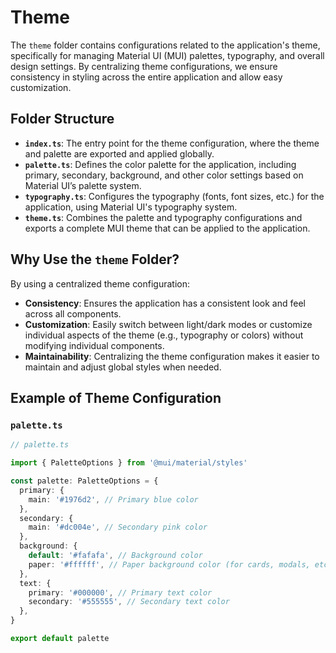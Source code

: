 # Theme

The `theme` folder contains configurations related to the application's theme, specifically for managing Material UI (MUI) palettes, typography, and overall design settings. By centralizing theme configurations, we ensure consistency in styling across the entire application and allow easy customization.

## Folder Structure

- **`index.ts`**: The entry point for the theme configuration, where the theme and palette are exported and applied globally.
- **`palette.ts`**: Defines the color palette for the application, including primary, secondary, background, and other color settings based on Material UI’s palette system.
- **`typography.ts`**: Configures the typography (fonts, font sizes, etc.) for the application, using Material UI's typography system.
- **`theme.ts`**: Combines the palette and typography configurations and exports a complete MUI theme that can be applied to the application.

## Why Use the `theme` Folder?

By using a centralized theme configuration:

- **Consistency**: Ensures the application has a consistent look and feel across all components.
- **Customization**: Easily switch between light/dark modes or customize individual aspects of the theme (e.g., typography or colors) without modifying individual components.
- **Maintainability**: Centralizing the theme configuration makes it easier to maintain and adjust global styles when needed.

## Example of Theme Configuration

### `palette.ts`

```typescript
// palette.ts

import { PaletteOptions } from '@mui/material/styles'

const palette: PaletteOptions = {
  primary: {
    main: '#1976d2', // Primary blue color
  },
  secondary: {
    main: '#dc004e', // Secondary pink color
  },
  background: {
    default: '#fafafa', // Background color
    paper: '#ffffff', // Paper background color (for cards, modals, etc.)
  },
  text: {
    primary: '#000000', // Primary text color
    secondary: '#555555', // Secondary text color
  },
}

export default palette
```
